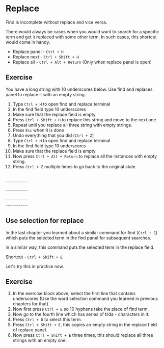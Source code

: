 Replace
========

Find is incomplete without replace and vice versa.

There would always be cases when you would want to search for a specific term
and get it replaced with some other term. In such cases, this shortcut would
come in handy.

* Replace panel - `Ctrl + H`
* Replace next - `Ctrl + Shift + H`
* Replace all - `Ctrl + Alt + Return` (Only when replace panel is open)

Exercise
---------

You have a long string with 10 underscores below. Use find and replaces panel
to replace it with an empty string.

1. Type `Ctrl + H` to open find and replace terminal
2. In the find field type 10 underscores
3. Make sure that the replace field is empty
4. Press `Ctrl + Shift + H` to replace this string and move to the next one.
5. Repeat until you replace all three string with empty strings.
6. Press `Esc` when it is done
7. Undo everything that you did (`Ctrl + Z`)
8. Type `Ctrl + H` to open find and replace terminal
9. In the find field type 10 underscores
9. Make sure that the replace field is empty
10. Now press `Ctrl + Alt + Return` to replace all the instances with empty
    string.
11. Press `Ctrl + Z` multiple times to go back to the original state.


```

__________

__________

__________

~~~~~~~~~~

```

Use selection for replace
--------------------------

In the last chapter you learned about a similar command for find (`Ctrl + E`)
which puts the selected term in the find panel for subsequent searches.

In a similar way, this command puts the selected term in the replace field.

Shortcut - `Ctrl + Shift + E`

Let's try this in practice now.

Exercise
---------

1. In the exercise block above, select the first line that contains 
   underscores (Use the word selection command you learned in previous 
   chapters for that).
2. Now first press `Ctrl + E` so 10 hyphens take the place of find term.
3. Now go to the fourth line which has series of tilda `~` characters in it.
4. Press `Ctrl + D` to select this term.
5. Press `Ctrl + Shift + E`, this copies an empty string in the replace field
   of replace panel.
4. Now press `Ctrl + Shift + E` three times, this should replace all three
   strings with an empty one.